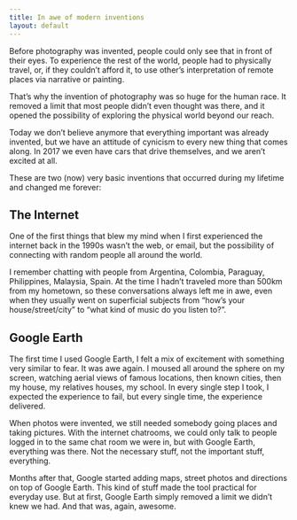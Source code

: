 ```yaml
---
title: In awe of modern inventions
layout: default
---
```

Before photography was invented, people could only see that in front of their eyes. To experience the rest of the world, people had to physically travel, or, if they couldn’t afford it, to use other’s interpretation of remote places via narrative or painting.

That’s why the invention of photography was so huge for the human race. It removed a limit that most people didn’t even thought was there, and it opened the possibility of  exploring the physical world beyond our reach.

Today we don’t believe anymore that everything important was already invented, but we have an attitude of cynicism to every new thing that comes along. In 2017 we even have cars that drive themselves, and we aren’t excited at all.

These are two (now) very basic inventions that occurred during my lifetime and changed me forever:

## The Internet
One of the first things that blew my mind when I first experienced the internet back in the 1990s wasn’t the web, or email, but the possibility of connecting with random people all around the world.

I remember chatting with people from Argentina, Colombia, Paraguay, Philippines, Malaysia, Spain. At the time I hadn’t traveled more than 500km from my hometown, so these conversations always left me in awe, even when they usually went on superficial subjects from “how’s your house/street/city” to “what kind of music do you listen to?”.

## Google Earth
The first time I used Google Earth, I felt a mix of excitement with something very similar to fear. It was awe again. I moused all around the sphere on my screen, watching aerial views of famous locations, then known cities, then my house, my relatives houses, my school. In every single step I took, I expected the experience to fail, but every single time, the experience delivered.

When photos were invented, we still needed somebody going places and taking pictures. With the internet chatrooms, we could only talk to people logged in to the same chat room we were in, but with Google Earth, everything was there. Not the necessary stuff, not the important stuff, everything.

Months after that, Google started adding maps, street photos and directions on top of Google Earth. This kind of stuff made the tool practical for everyday use. But at first, Google Earth simply removed a limit we didn’t knew we had. And that was, again, awesome.
